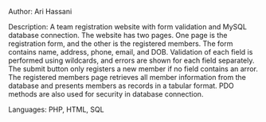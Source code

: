 Author: Ari Hassani

Description: A team registration website with form validation and MySQL database
connection. The website has two pages. One page is the registration form, and 
the other is the registered members. The form contains name, address, phone, email,
and DOB. Validation of each field is performed using wildcards, and errors are shown
for each field separately. The submit button only registers a new member if
no field contains an arror. The registered members page retrieves all member
information from the database and presents members as records in a tabular format.
PDO methods are also used for security in database connection.

Languages: PHP, HTML, SQL